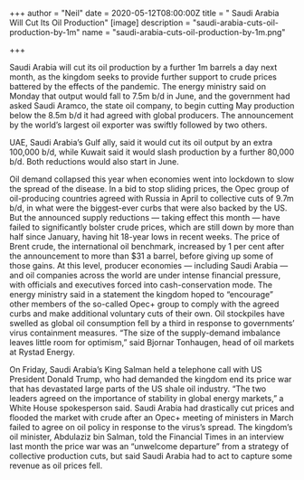 +++
author = "Neil"
date = 2020-05-12T08:00:00Z
title = " Saudi Arabia Will Cut Its Oil Production"
[image]
description = "saudi-arabia-cuts-oil-production-by-1m"
name = "saudi-arabia-cuts-oil-production-by-1m.png"

+++
  
   
 

Saudi Arabia will cut its oil production by a further 1m barrels a day next month, as the kingdom seeks to provide further support to crude prices battered by the effects of the pandemic. The energy ministry said on Monday that output would fall to 7.5m b/d in June, and the government had asked Saudi Aramco, the state oil company, to begin cutting May production below the 8.5m b/d it had agreed with global producers. The announcement by the world’s largest oil exporter was swiftly followed by two others.

UAE, Saudi Arabia’s Gulf ally, said it would cut its oil output by an extra 100,000 b/d, while Kuwait said it would slash production by a further 80,000 b/d. Both reductions would also start in June.

Oil demand collapsed this year when economies went into lockdown to slow the spread of the disease. In a bid to stop sliding prices, the Opec group of oil-producing countries agreed with Russia in April to collective cuts of 9.7m b/d, in what were the biggest-ever curbs that were also backed by the US. But the announced supply reductions — taking effect this month — have failed to significantly bolster crude prices, which are still down by more than half since January, having hit 18-year lows in recent weeks. The price of Brent crude, the international oil benchmark, increased by 1 per cent after the announcement to more than $31 a barrel, before giving up some of those gains. At this level, producer economies — including Saudi Arabia — and oil companies across the world are under intense financial pressure, with officials and executives forced into cash-conservation mode. The energy ministry said in a statement the kingdom hoped to “encourage” other members of the so-called Opec+ group to comply with the agreed curbs and make additional voluntary cuts of their own. Oil stockpiles have swelled as global oil consumption fell by a third in response to governments’ virus containment measures. “The size of the supply-demand imbalance leaves little room for optimism,” said Bjornar Tonhaugen, head of oil markets at Rystad Energy.

On Friday, Saudi Arabia’s King Salman held a telephone call with US President Donald Trump, who had demanded the kingdom end its price war that has devastated large parts of the US shale oil industry. “The two leaders agreed on the importance of stability in global energy markets,” a White House spokesperson said. Saudi Arabia had drastically cut prices and flooded the market with crude after an Opec+ meeting of ministers in March failed to agree on oil policy in response to the virus’s spread. The kingdom’s oil minister, Abdulaziz bin Salman, told the Financial Times in an interview last month the price war was an “unwelcome departure” from a strategy of collective production cuts, but said Saudi Arabia had to act to capture some revenue as oil prices fell.